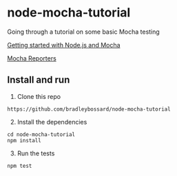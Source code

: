 # node-mocha-tutorial
Going through a tutorial on some basic Mocha testing

[Getting started with Node.js and Mocha](https://semaphoreci.com/community/tutorials/getting-started-with-node-js-and-mocha)

[Mocha Reporters](http://mochajs.org/#reporters)

## Install and run

1.  Clone this repo

  `https://github.com/bradleybossard/node-mocha-tutorial`

2.  Install the dependencies

  `cd node-mocha-tutorial`  
  `npm install`

3.  Run the tests

  `npm test`
